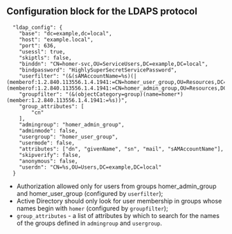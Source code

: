 ## Configuration block for the LDAPS protocol

```
  "ldap_config": {
    "base": "dc=example,dc=local",
    "host": "example.local",
    "port": 636,
    "usessl": true,
    "skiptls": false,
    "binddn": "CN=homer-svc,OU=ServiceUsers,DC=example,DC=local",
    "bindpassword": "HighlySuperSecretServicePassword",
    "userfilter": "(&(sAMAccountName=%s)(|(memberof:1.2.840.113556.1.4.1941:=CN=homer_user_group,OU=Resources,DC=example,DC=local)(memberof:1.2.840.113556.1.4.1941:=CN=homer_admin_group,OU=Resources,DC=example,DC=local)))",
    "groupfilter": "(&(objectCategory=group)(name=homer*)(member:1.2.840.113556.1.4.1941:=%s))",
    "group_attributes": [
        "cn"
    ],
    "admingroup": "homer_admin_group",
    "adminmode": false,
    "usergroup": "homer_user_group",
    "usermode": false,
    "attributes": ["dn", "givenName", "sn", "mail", "sAMAccountName"],
    "skipverify": false,
    "anonymous": false,
    "userdn": "CN=%s,OU=Users,DC=example,DC=local"
  }
``` 

* Authorization allowed only for users from groups homer_admin_group and homer_user_group (configured by `userfilter`);
* Active Directory should only look for user membership in groups whose names begin with `homer` (configured by `groupfilter`);
* `group_attributes` - a list of attributes by which to search for the names of the groups defined in `admingroup` and `usergroup`.
